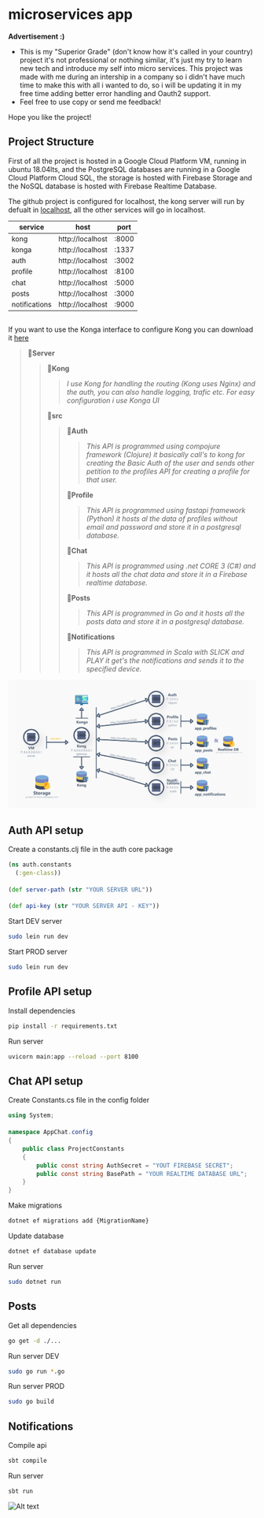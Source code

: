 # microservices app

__Advertisement :)__

- This is my "Superior Grade" (don't know how it's called in your country) project it's not professional or nothing similar, it's just my try to learn new tech and introduce my self into micro services. This project was made with me during an intership
in a company so i didn't have much time to make this with all i wanted to do, so i will be updating it in my free time adding
better error handling and Oauth2 support.
- Feel free to use copy or send me feedback!

Hope you like the project!

## Project Structure

First of all the project is hosted in a Google Cloud Platform VM, running in ubuntu 18.04lts, and the 
PostgreSQL databases are running in a Google Cloud Platform Cloud SQL, the storage is hosted with Firebase Storage and
the NoSQL database is hosted with Firebase Realtime Database.

The github project is configured for localhost, the kong server will run by defualt in [localhost](http://localhost:8000),
all the other services will go in localhost.

| service | host | port |
|---------|------|------|
| kong | http://localhost | :8000 |
| konga | http://localhost | :1337 |
| auth | http://localhost | :3002 |
| profile | http://localhost | :8100 |
| chat | http://localhost | :5000 |
| posts | http://localhost | :3000 |
| notifications | http://localhost | :9000 |

##

If you want to use the Konga interface to configure Kong you can download it [here](https://github.com/pantsel/konga)

> 📂**Server**
> > 📂**Kong**
> > > *I use Kong for handling the routing (Kong uses Nginx) and the auth, you can also handle logging, trafic etc. For easy configuration i use Konga UI*
> >
> > 📂**src**
> > > 📂**Auth**
> > > > *This API is programmed using compojure framework (Clojure) it basically call's to kong for creating the Basic Auth of the user and sends other petition to the profiles API for creating a profile for that user.*
> > >
> > > 📂**Profile**
> > > > *This API is programmed using fastapi framework (Python) it hosts al the data of profiles without email and password and store it in a postgresql database.*
> > >
> > > 📂**Chat**
> > > > *This API is programmed using .net CORE 3 (C#) and it hosts all the chat data and store it in a Firebase realtime database.*
> > >
> > > 📂**Posts**
> > > > *This API is programmed in Go and it hosts all the posts data and store it in a postgresql database.*
> > >
> > > 📂**Notifications**
> > > > *This API is programmed in Scala with SLICK and PLAY it get's the notifications and sends it to the specified device.*

![Image](./img/schema.png)

## Auth API setup

Create a constants.clj file in the auth core package

```clj
(ns auth.constants
  (:gen-class))

(def server-path (str "YOUR SERVER URL"))

(def api-key (str "YOUR SERVER API - KEY"))
```

Start DEV server

```bash
sudo lein run dev
```

Start PROD server

```bash
sudo lein run dev
```

## Profile API setup

Install dependencies

```bash
pip install -r requirements.txt
```

Run server

```bash
uvicorn main:app --reload --port 8100
```

## Chat API setup

Create Constants.cs file in the config folder

```cs
using System;

namespace AppChat.config
{
    public class ProjectConstants
    {
        public const string AuthSecret = "YOUT FIREBASE SECRET";
        public const string BasePath = "YOUR REALTIME DATABASE URL";
    }
}
```

Make migrations

```bash
dotnet ef migrations add {MigrationName}
```

Update database

```bash
dotnet ef database update
```

Run server

```bash
sudo dotnet run
```

## Posts

Get all dependencies

```bash
go get -d ./...
```

Run server DEV

```bash
sudo go run *.go
```

Run server PROD

```bash
sudo go build
```

## Notifications

Compile api

```bash
sbt compile
```

Run server

```bash
sbt run
```

![Alt text][id]

[id]: https://octodex.github.com/images/dojocat.jpg  "The Dojocat"